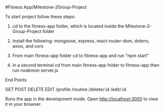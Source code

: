 #Fitness App/Milestone-2Group-Project

To start project follow these steps:

1. cd to the fitness-app folder, which is located inside the Milestone-2-Group-Project folder

2. Install the following: mongoose, express, react-router-dom, dotenv, axios, and cors

3. From main fitness-app folder cd to fitness-app and run "npm start"

4. In a second terminal cd from main fitness-app folder to fitness-app then run nodemon server.js

End Points

GET POST DELETE EDIT
/profile /routine /delete/:id /edit/:id

Runs the app in the development mode.
Open [http://localhost:3000](http://localhost:3000) to view it in your browser.
